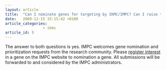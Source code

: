 ```yaml
---
layout: article
title:  "Can I nominate genes for targeting by IKMC/IMPC? Can I raise the priority for genes that are on the IKMC/IMPC gene list?"
date:   2009-12-15 15:15:42 +0100
article_categories:
                 - ikmc
article_id: 5
---
```


The answer to both questions is yes. IMPC welcomes gene nomination and prioritization requests from the research community. Please [register interest][link_impc_genes] in a gene on the IMPC website to nomination a gene. All submissions will be forwarded to and considered by the IMPC administrators.

[link_impc_genes]: http://www.mousephenotype.org/data/search/gene?kw=*